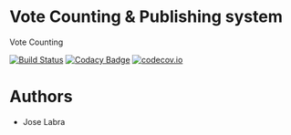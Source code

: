 # Vote Counting & Publishing system

Vote Counting

[![Build Status](https://travis-ci.org/Arquisoft/VoteCounting_3a.svg?branch=master)](https://travis-ci.org/Arquisoft/VoteCounting_3a)
[![Codacy Badge](https://api.codacy.com/project/badge/grade/4d1d3dd8394840158713a11a981ba4c3)](https://www.codacy.com/app/jelabra/VoteCounting_3a)
[![codecov.io](https://codecov.io/github/Arquisoft/VoteCounting_3a/coverage.svg?branch=master)](https://codecov.io/github/Arquisoft/VoteCounting_3a?branch=master)


# Authors

* Jose Labra




